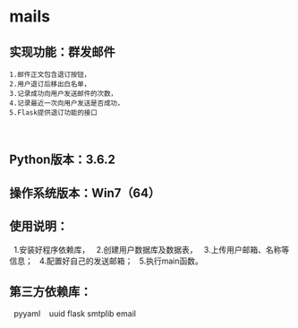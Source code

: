 # mails

## 实现功能：群发邮件
    1.邮件正文包含退订按钮，
    2.用户退订后移出白名单，
    3.记录成功向用户发送邮件的次数，
    4.记录最近一次向用户发送是否成功，
    5.Flask提供退订功能的接口
    
    
## Python版本：3.6.2

## 操作系统版本：Win7（64）

## 使用说明：
    1.安装好程序依赖库，
    2.创建用户数据库及数据表，
    3.上传用户邮箱、名称等信息；
    4.配置好自己的发送邮箱；
    5.执行main函数。
    
## 第三方依赖库：
    pyyaml
    uuid
    flask
    smtplib
    email
